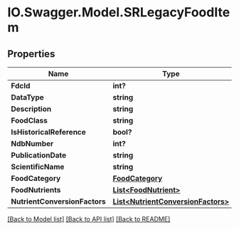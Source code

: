 # IO.Swagger.Model.SRLegacyFoodItem
## Properties

Name | Type | Description | Notes
------------ | ------------- | ------------- | -------------
**FdcId** | **int?** |  | 
**DataType** | **string** |  | 
**Description** | **string** |  | 
**FoodClass** | **string** |  | [optional] 
**IsHistoricalReference** | **bool?** |  | [optional] 
**NdbNumber** | **int?** |  | [optional] 
**PublicationDate** | **string** |  | [optional] 
**ScientificName** | **string** |  | [optional] 
**FoodCategory** | [**FoodCategory**](FoodCategory.md) |  | [optional] 
**FoodNutrients** | [**List&lt;FoodNutrient&gt;**](FoodNutrient.md) |  | [optional] 
**NutrientConversionFactors** | [**List&lt;NutrientConversionFactors&gt;**](NutrientConversionFactors.md) |  | [optional] 

[[Back to Model list]](../README.md#documentation-for-models) [[Back to API list]](../README.md#documentation-for-api-endpoints) [[Back to README]](../README.md)

